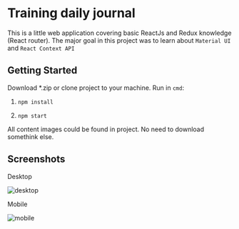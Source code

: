 

# Training daily journal
This is a little web application covering basic ReactJs and Redux knowledge (React router).
The major goal in this project was to learn about `Material UI` and `React Context API`

## Getting Started

Download *.zip or clone project to your machine.
Run in `cmd`:
1. `npm install`

2. `npm start`

All content images could be found in project. No need to download somethink else.

## Screenshots
Desktop

![desktop](https://user-images.githubusercontent.com/30698617/53096678-5efb4400-3528-11e9-9d5b-bb854260a44d.png)

Mobile

![mobile](https://user-images.githubusercontent.com/30698617/53096679-5efb4400-3528-11e9-87e2-df0f485f09c5.png)

